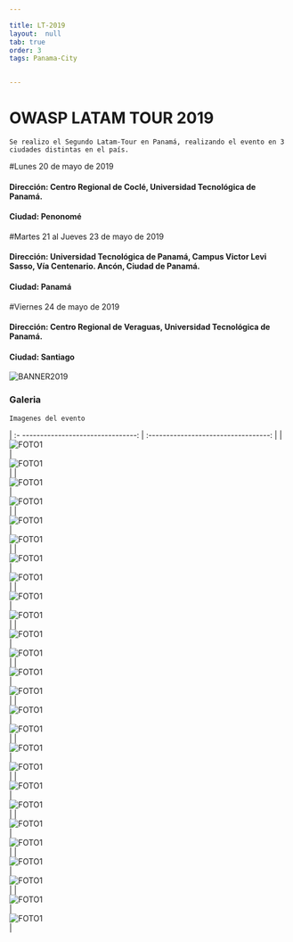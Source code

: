 ```yaml
---

title: LT-2019
layout:  null
tab: true
order: 3
tags: Panama-City


---
```

# OWASP LATAM TOUR 2019

```
Se realizo el Segundo Latam-Tour en Panamá, realizando el evento en 3 ciudades distintas en el país.
```
#Lunes 20 de mayo de 2019
#### Dirección:	Centro Regional de Coclé, Universidad Tecnológica de Panamá.
#### Ciudad: Penonomé

#Martes 21 al Jueves 23 de mayo de 2019
#### Dirección:	Universidad Tecnológica de Panamá, Campus Victor Levi Sasso, Vía Centenario. Ancón, Ciudad de Panamá.
#### Ciudad: Panamá

#Viernes 24 de mayo de 2019
#### Dirección:	Centro Regional de Veraguas, Universidad Tecnológica de Panamá.
#### Ciudad: Santiago

![BANNER2019](/www-chapter-panama-city/assets/images/2019_3.jpeg "OWASP LATAM-TOUR PANAMA CITY 2019")



### Galeria
```
Imagenes del evento
```

| :- --------------------------------:  | :----------------------------------:   |
| ![FOTO1](/www-chapter-panama-city/assets/images/2019_1.jpg)  | ![FOTO1](/www-chapter-panama-city/assets/images/2019_4.jpeg)    |
| ![FOTO1](/www-chapter-panama-city/assets/images/2019_5.jpeg)  | ![FOTO1](/www-chapter-panama-city/assets/images/2019_6.jpeg)   |
| ![FOTO1](/www-chapter-panama-city/assets/images/2019_7.jpeg)  | ![FOTO1](/www-chapter-panama-city/assets/images/2019_8.jpeg)   |
| ![FOTO1](/www-chapter-panama-city/assets/images/2019_9.jpeg)  | ![FOTO1](/www-chapter-panama-city/assets/images/2019_10.jpeg)   |
| ![FOTO1](/www-chapter-panama-city/assets/images/2019_11.jpeg)  | ![FOTO1](/www-chapter-panama-city/assets/images/2019_12.jpeg)   |
| ![FOTO1](/www-chapter-panama-city/assets/images/2019_13.jpeg)  | ![FOTO1](/www-chapter-panama-city/assets/images/2019_14.jpeg)   |
| ![FOTO1](/www-chapter-panama-city/assets/images/2019_15.jpeg)  | ![FOTO1](/www-chapter-panama-city/assets/images/2019_16.jpeg)   |
| ![FOTO1](/www-chapter-panama-city/assets/images/2019_17.jpeg)  | ![FOTO1](/www-chapter-panama-city/assets/images/2019_18.jpeg)   |
| ![FOTO1](/www-chapter-panama-city/assets/images/2019_19.jpeg)  | ![FOTO1](/www-chapter-panama-city/assets/images/2019_20.jpeg)   |
| ![FOTO1](/www-chapter-panama-city/assets/images/2019_21.jpeg)  | ![FOTO1](/www-chapter-panama-city/assets/images/2019_22.jpeg)   |
| ![FOTO1](/www-chapter-panama-city/assets/images/2019_23.jpeg)  | ![FOTO1](/www-chapter-panama-city/assets/images/2019_24.jpeg)   |
| ![FOTO1](/www-chapter-panama-city/assets/images/2019_25.jpeg)  | ![FOTO1](/www-chapter-panama-city/assets/images/2019_26.jpeg)   |
| ![FOTO1](/www-chapter-panama-city/assets/images/2019_27.jpeg)  | ![FOTO1](/www-chapter-panama-city/assets/images/2019_28.jpeg)   |

<style>
img[alt="FOTO1"] { 
  max-width:  400px; 
  display: block;
}
</style> 
